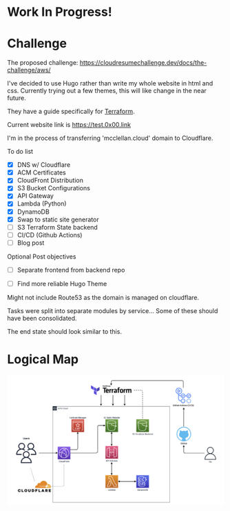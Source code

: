 # Work In Progress!

# Challenge

The proposed challenge:
https://cloudresumechallenge.dev/docs/the-challenge/aws/

I've decided to use Hugo rather than write my whole website in html and css.
Currently trying out a few themes, this will like change in the near future.

They have a guide specifically for [Terraform](https://cloudresumechallenge.dev/docs/extensions/terraform-getting-started/).

Current website link is https://test.0x00.link

I'm in the process of transferring 'mcclellan.cloud' domain to Cloudflare.

To do list
- [x] DNS w/ Cloudflare
- [x] ACM Certificates
- [x] CloudFront Distribution
- [x] S3 Bucket Configurations
- [x] API Gateway
- [x] Lambda (Python)
- [x] DynamoDB
- [x] Swap to static site generator
- [ ] S3 Terraform State backend
- [ ] CI/CD (Github Actions)
- [ ] Blog post

Optional Post objectives
- [ ] Separate frontend from backend repo
- [ ] Find more reliable Hugo Theme


Might not include Route53 as the domain is managed on cloudflare.

Tasks were split into separate modules by service... Some of these should have been consolidated. 

The end state should look similar to this.
# Logical Map
![](logical_map_2.png)